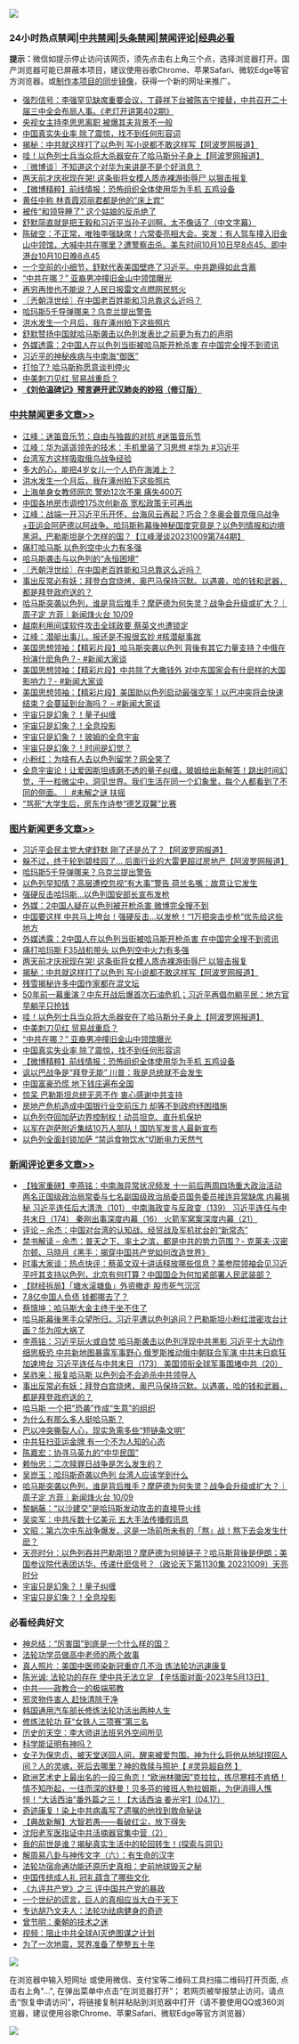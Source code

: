 ![](https://raw.githubusercontent.com/jsvpn/jsproxy/dev/64photo/fqnews-qr.jpg)

<div id="tt">
<h3>24小时热点禁闻|<a href="#%E4%B8%AD%E5%85%B1%E7%A6%81%E9%97%BB%E6%9B%B4%E5%A4%9A%E6%96%87%E7%AB%A0">中共禁闻</a>|<a href="#%E5%9B%BE%E7%89%87%E6%96%B0%E9%97%BB%E6%9B%B4%E5%A4%9A%E6%96%87%E7%AB%A0">头条禁闻</a>|<a href="#%E6%96%B0%E9%97%BB%E8%AF%84%E8%AE%BA%E6%9B%B4%E5%A4%9A%E6%96%87%E7%AB%A0">禁闻评论|<a href="#%E5%BF%85%E7%9C%8B%E7%BB%8F%E5%85%B8%E5%A5%BD%E6%96%87">经典必看</a></h3>
<div><b>提示：</b>微信如提示停止访问该网页，须先点击右上角三个点，选择浏览器打开。国产浏览器可能已屏蔽本项目，建议使用谷歌Chrome、苹果Safari、微软Edge等官方浏览器。或<a href="%E5%88%B6%E4%BD%9Cgit%E7%A6%81%E9%97%BB%E9%95%9C%E5%83%8F.md">制作本项目的同步镜像</a>，获得一个新的网址来推广。</div>
<ul>

<li><a href="/sohnews/20231010/1944884.md">强烈信号：李强罕见缺席重要会议，丁薛祥下台被陈吉宁接替，中共召开二十届三中全会布局人事。《老灯开讲第402期》</a></li>
<li><a href="/baitai/20231010/1944777.md">央视女主持李思思离职 被爆其夫背景不一般</a></li>
<li><a href="/topimagenews/20231010/1944853.md">中国真实失业率 除了震惊，找不到任何形容词</a></li>
<li><a href="/topimagenews/20231010/1945034.md">揭秘：中共就这样打了以色列 写小说都不敢这样写【阿波罗网报道】</a></li>
<li><a href="/topimagenews/20231010/1944953.md">哇！以色列士兵当众将大杀器安在了哈马斯分子身上【阿波罗网报道】</a></li>
<li><a href="/ssgc/20231010/1944769.md">〖微博谈〗不知道这个对华为来讲是不是个好消息？</a></li>
<li><a href="/topimagenews/20231010/1945074.md">两天前才庆祝现在哭! 这条街将女模人质赤裸游街辱尸 以狠击报复</a></li>
<li><a href="/topimagenews/20231010/1944852.md">【微博精粹】前线情报：恐怖组织全体使用华为手机 五鸡设备</a></li>
<li><a href="/yule/20231010/1945018.md">黄任中称 林青霞邓丽君都是他的“床上宾”</a></li>
<li><a href="/lifebaike/20231010/1944898.md">被传“和领导睡了” 这个姑娘的反杀绝了</a></li>
<li><a href="/sohnews/20231010/1944662.md">舒默简直就是把王毅和习近平当孙子训啊，太不像话了（中文字幕）</a></li>
<li><a href="/sohnews/20231010/1945066.md">陈破空：不正常，唯独李强缺席！六常委亮相大会。突发：有人驾车撞入旧金山中领馆，大喊中共在哪里？遭警察击杀。美东时间10月10日早8点45、即中港台10月10日晚8点45</a></li>
<li><a href="/sohnews/20231010/1945079.md">一个空前的小细节，舒默代表美国壁咚了习近平。中共跪得如此含蓄</a></li>
<li><a href="/topimagenews/20231010/1944894.md">“中共在哪？” 亚裔男冲撞旧金山中领馆曝光</a></li>
<li><a href="/baitai/20231010/1945042.md">再穷再惨也不能说？人民日报雷文点燃网民怒火</a></li>
<li><a href="/cbnews/20231010/1944893.md">〖兲朝浮世绘〗在中国老百姓能和习总靠这么近吗？</a></li>
<li><a href="/topimagenews/20231010/1945154.md">哈玛斯5千导弹哪来？乌克兰提出警告</a></li>
<li><a href="/cbnews/20231010/1944966.md">洪水发生一个月后，我在涿州拍下这些照片</a></li>
<li><a href="/headline/20231010/1944766.md">舒默赞扬中国就哈马斯袭击以色列发表比之前更为有力的声明</a></li>
<li><a href="/topimagenews/20231010/1945112.md">外媒透露：2中国人在以色列当街被哈马斯开枪杀害 在中国完全搜不到资讯</a></li>
<li><a href="/ssgc/20231010/1944934.md">习近平的神秘疾病与中南海“御医”</a></li>
<li><a href="/worldnews/20231010/1944982.md">打怕了? 哈马斯称愿意谈判停火</a></li>
<li><a href="/topimagenews/20231010/1944945.md">中美刺刀见红 贸易战重启？</a></li>
<li><b><a href="/comments/20200207/1272816.md" target="_blank">《刘伯温碑记》预言避开武汉肺炎的妙招（修订版）</a></b></li>
</ul>
</div>

<div class="catlist">
<h3><a href="/cbnews/" target="_blank">中共禁闻</a><span><a href="/cbnews/" target="_blank" rel="nofollow">更多文章>></a></span></h3>
<ul>
<li><a href="/cbnews/20231011/1945220.md" target="_blank">江峰：迷笛音乐节：自由与独裁的对抗 #迷笛音乐节</a></li>
<li><a href="/cbnews/20231011/1945219.md" target="_blank">江峰：华为遥遥领先的技术：手机里装了习思想 #华为 #习近平</a></li>
<li><a href="/cbnews/20231010/1945083.md" target="_blank">台湾军方这样吸取俄乌战争经验</a></li>
<li><a href="/cbnews/20231010/1944992.md" target="_blank">多大的心，能把4岁女儿一个人扔在海滩上？</a></li>
<li><a href="/cbnews/20231010/1944966.md" target="_blank">洪水发生一个月后，我在涿州拍下这些照片</a></li>
<li><a href="/cbnews/20231010/1944954.md" target="_blank">上海单身女教师网恋 警劝12次不果 痛失400万</a></li>
<li><a href="/cbnews/20231010/1944947.md" target="_blank">中国各地房市调控175次创新高 宽松政策无可再出</a></li>
<li><a href="/cbnews/20231010/1944944.md" target="_blank">江峰：战端一开习近平乐开怀，台海风云再起？巧合？冬奥会普京俄乌战争+亚运会阿萨德以阿战争。哈玛斯称幕後神秘国度究竟是？以色列情报和边境黑洞，巴勒斯坦是个怎样的国？【江峰漫谈20231009第744期】</a></li>
<li><a href="/cbnews/20231010/1944927.md" target="_blank">痛打哈马斯 以色列空中火力有多强</a></li>
<li><a href="/cbnews/20231010/1944907.md" target="_blank">哈马斯袭击与以色列的“永恒困境”</a></li>
<li><a href="/cbnews/20231010/1944893.md" target="_blank">〖兲朝浮世绘〗在中国老百姓能和习总靠这么近吗？</a></li>
<li><a href="/comments/20231010/1944857.md" target="_blank">事出反常必有妖：拜登白宫烧烤，奥巴马保持沉默。以遇袭，哈的钱和武器，都是拜登政府送的？</a></li>
<li><a href="/comments/20231010/1944797.md" target="_blank">哈马斯突袭以色列，谁是背后推手？摩萨德为何失灵？战争会升级或扩大？｜周子定 方菲｜新闻烽火台 10/09</a></li>
<li><a href="/cbnews/20231010/1944784.md" target="_blank">越南利用间谍软件攻击全球政要 蔡英文也遭锁定</a></li>
<li><a href="/cbnews/20231010/1944758.md" target="_blank">江峰：潜艇出事儿，报还是不报很玄妙 #核潜艇事故</a></li>
<li><a href="/cbnews/20231010/1944756.md" target="_blank">美国思想领袖：【精彩片段】哈马斯突袭以色列 背後有其它力量支持？中俄在扮演什麽角色？- #新闻大家谈</a></li>
<li><a href="/cbnews/20231010/1944746.md" target="_blank">美国思想领袖：【精彩片段】中共除了大撒钱外 对中东国家会有什麽样的大国影响力？- #新闻大家谈</a></li>
<li><a href="/cbnews/20231010/1944733.md" target="_blank">美国思想领袖：【精彩片段】美国助以色列启动最强空军！以巴冲突将会快速结束？会蔓延到台海吗？ &#8211; #新闻大家谈</a></li>
<li><a href="/comments/20231010/1944686.md" target="_blank">宇宙只是幻象？！量子纠缠</a></li>
<li><a href="/comments/20231010/1944685.md" target="_blank">宇宙只是幻象？！全息投影</a></li>
<li><a href="/comments/20231010/1944684.md" target="_blank">宇宙只是幻象？！玻姆的全息宇宙</a></li>
<li><a href="/comments/20231010/1944683.md" target="_blank">宇宙只是幻象？！时间是幻觉？</a></li>
<li><a href="/cbnews/20231009/1944634.md" target="_blank">小粉红：为啥有人去以色列留学？网全笑了</a></li>
<li><a href="/comments/20231009/1944571.md" target="_blank">全息宇宙论！让爱因斯坦琢磨不透的量子纠缠，玻姆给出新解答！跳出时间幻觉，于一粒微尘中，洞见世界。我们生活在同一个幻象里，每个人都看到了不同的侧面。｜ #未解之谜 扶摇</a></li>
<li><a href="/cbnews/20231009/1944548.md" target="_blank">“骂死”大学生后，房东作诗参“德艺双馨”比赛</a></li>

</ul>
</div>
<div class="catlist">
<h3><a href="/topimagenews/" target="_blank">图片新闻</a><span><a href="/topimagenews/" target="_blank" rel="nofollow">更多文章>></a></span></h3>
<ul>
<li><a href="/topimagenews/20231011/1945299.md" target="_blank">习近平会民主党大佬舒默 刚了还是怂了？【阿波罗网报道】</a></li>
<li><a href="/topimagenews/20231011/1945298.md" target="_blank">躲不过，终于轮到碧桂园了… 后面行业的大雷更超过房地产【阿波罗网报道】</a></li>
<li><a href="/topimagenews/20231010/1945154.md" target="_blank">哈玛斯5千导弹哪来？乌克兰提出警告</a></li>
<li><a href="/topimagenews/20231010/1945153.md" target="_blank">以色列早知情？高层遭控忽视“有大事”警告 荷兰名嘴：故意让它发生</a></li>
<li><a href="/topimagenews/20231010/1945152.md" target="_blank">强硬反击哈玛斯…以色列国安部长宣布发枪</a></li>
<li><a href="/topimagenews/20231010/1945151.md" target="_blank">外媒：2中国人疑在以色列被开枪杀害 微博完全搜不到</a></li>
<li><a href="/topimagenews/20231010/1945113.md" target="_blank">中国要这样 中共马上垮台！强硬反击…以发枪！“1万把突击步枪”优先给这些地方</a></li>
<li><a href="/topimagenews/20231010/1945112.md" target="_blank">外媒透露：2中国人在以色列当街被哈马斯开枪杀害 在中国完全搜不到资讯</a></li>
<li><a href="/topimagenews/20231010/1945082.md" target="_blank">痛打哈玛斯 F35战机带头 以色列空中火力有多强</a></li>
<li><a href="/topimagenews/20231010/1945074.md" target="_blank">两天前才庆祝现在哭! 这条街将女模人质赤裸游街辱尸 以狠击报复</a></li>
<li><a href="/topimagenews/20231010/1945034.md" target="_blank">揭秘：中共就这样打了以色列 写小说都不敢这样写【阿波罗网报道】</a></li>
<li><a href="/topimagenews/20231010/1945033.md" target="_blank">残雪揭秘许多中国作家都在混文坛</a></li>
<li><a href="/topimagenews/20231010/1945032.md" target="_blank">50年前一幕重演？中东开战后爆首次石油危机；习近平再倡勿躺平民：地方官早躺平只抢钱</a></li>
<li><a href="/topimagenews/20231010/1944953.md" target="_blank">哇！以色列士兵当众将大杀器安在了哈马斯分子身上【阿波罗网报道】</a></li>
<li><a href="/topimagenews/20231010/1944945.md" target="_blank">中美刺刀见红 贸易战重启？</a></li>
<li><a href="/topimagenews/20231010/1944894.md" target="_blank">“中共在哪？” 亚裔男冲撞旧金山中领馆曝光</a></li>
<li><a href="/topimagenews/20231010/1944853.md" target="_blank">中国真实失业率 除了震惊，找不到任何形容词</a></li>
<li><a href="/topimagenews/20231010/1944852.md" target="_blank">【微博精粹】前线情报：恐怖组织全体使用华为手机 五鸡设备</a></li>
<li><a href="/topimagenews/20231010/1944829.md" target="_blank">讽以巴战争是“拜登无能” 川普：我是总统就不会发生</a></li>
<li><a href="/topimagenews/20231010/1944759.md" target="_blank">中国富豪恐慌 地下钱庄遍布全国</a></li>
<li><a href="/topimagenews/20231010/1944751.md" target="_blank">惊呆 巴勒斯坦总统无恶不作 衷心感谢中共支持</a></li>
<li><a href="/topimagenews/20231009/1944633.md" target="_blank">房地产危机造成中国银行业空前压力 却等不到政府纾困措施</a></li>
<li><a href="/topimagenews/20231009/1944632.md" target="_blank">以色列夺回加萨边界控制权！动员坦克、直升机保护</a></li>
<li><a href="/topimagenews/20231009/1944606.md" target="_blank">以军在迦萨附近集结10万人部队！国防军发言人最新宣布</a></li>
<li><a href="/topimagenews/20231009/1944605.md" target="_blank">以色列全面封锁加萨 “禁运食物饮水”切断电力天然气</a></li>

</ul>
</div>
<div class="catlist">
<h3><a href="/comments/" target="_blank">新闻评论</a><span><a href="/comments/" target="_blank" rel="nofollow">更多文章>></a></span></h3>
<ul>
<li><a href="/comments/20231011/1945278.md" target="_blank">【独家重磅】李燕铭：中南海异常状况频发 十一前后两周四场重大政治活动 两名正国级政治局常委与七名副国级政治局委员国务委员接连异常缺席 内幕揭秘 习近平连任后大清洗（101） 中南海政变与反政变（139） 习近平连任与中共末日（174） 秦刚出事深度内幕（16） 火箭军窝案深度内幕（21）</a></li>
<li><a href="/comments/20231011/1945224.md" target="_blank">评论 &#8211; 余杰：中国对台湾的认知战、经贸战及军机扰台的“新常态”</a></li>
<li><a href="/comments/20231011/1945222.md" target="_blank">禁书解读 &#8211; 余杰：普天之下、率土之滨，都是中共的势力范围？- 克莱夫·汉密尔顿、马晓月《黑手：揭穿中国共产党如何改造世界》</a></li>
<li><a href="/comments/20231010/1945191.md" target="_blank">时事大家谈：热点快评：蔡英文双十讲话释放哪些信息？美参院领袖会见习近平吁其支持以色列，北京有何打算？中国国企为何加紧部署人民武装部？</a></li>
<li><a href="/comments/20231010/1945115.md" target="_blank">【财经拆局】「塘水滚塘鱼」外资撤走 股市死气沉沉</a></li>
<li><a href="/comments/20231010/1944928.md" target="_blank">7.8亿中国人负债 钱都哪去了？</a></li>
<li><a href="/comments/20231010/1944911.md" target="_blank">蔡慎坤：哈马斯大金主终于坐不住了</a></li>
<li><a href="/comments/20231010/1944906.md" target="_blank">哈马斯幕後黑手众望所归，习近平遭以色列追问？巴勒斯坦小粉红泄密攻台计画？华为闯大祸了</a></li>
<li><a href="/comments/20231010/1944885.md" target="_blank">李燕铭：习近平玩火或自焚 哈马斯袭击以色列浮现中共黑影 习近平十大动作细思极恐 中共新地图暴露军事野心 俄罗斯推动俄中朝联合军演 中共末日疯狂加速垮台 习近平连任与中共末日（173） 美国领衔全球军事围堵中共（20）</a></li>
<li><a href="/comments/20231010/1944867.md" target="_blank">吴祚来：报复哈马斯 以色列会不会追杀中共领导人</a></li>
<li><a href="/comments/20231010/1944857.md" target="_blank">事出反常必有妖：拜登白宫烧烤，奥巴马保持沉默。以遇袭，哈的钱和武器，都是拜登政府送的？</a></li>
<li><a href="/comments/20231010/1944856.md" target="_blank">哈马斯 一个把“恐袭”作成“生意”的组织</a></li>
<li><a href="/comments/20231010/1944855.md" target="_blank">为什么有那么多人挺哈马斯？</a></li>
<li><a href="/comments/20231010/1944854.md" target="_blank">巴以冲突撕裂人心，现实急需多些“短链条文明”</a></li>
<li><a href="/comments/20231010/1944815.md" target="_blank">中共狂扫亚运金牌 有一个不为人知的心态</a></li>
<li><a href="/comments/20231010/1944814.md" target="_blank">陈嘉宏：协寻马英九的“中华民国”</a></li>
<li><a href="/comments/20231010/1944813.md" target="_blank">赖怡忠：二次赎罪日战争是怎么发生的？</a></li>
<li><a href="/comments/20231010/1944812.md" target="_blank">吴崑玉：哈玛斯奇袭以色列 台湾人应该学到什么</a></li>
<li><a href="/comments/20231010/1944797.md" target="_blank">哈马斯突袭以色列，谁是背后推手？摩萨德为何失灵？战争会升级或扩大？｜周子定 方菲｜新闻烽火台 10/09</a></li>
<li><a href="/comments/20231010/1944791.md" target="_blank">黎蜗藤：“以沙建交”是哈玛斯发动攻击的直接导火线</a></li>
<li><a href="/comments/20231010/1944790.md" target="_blank">吴奕军：中共斥数十亿美元 五大手法传播假讯息</a></li>
<li><a href="/comments/20231010/1944772.md" target="_blank">文昭：第六次中东战争爆发，这是一场前所未有的「熬」战！熬下去会发生什麽？</a></li>
<li><a href="/comments/20231010/1944771.md" target="_blank">天亮时分：以色列吞并巴勒斯坦？摩萨德为何掉链子？哈马斯背後是伊朗；美国参议院代表团访华，传递什麽信号？（政论天下第1130集 20231009）天亮时分</a></li>
<li><a href="/comments/20231010/1944686.md" target="_blank">宇宙只是幻象？！量子纠缠</a></li>
<li><a href="/comments/20231010/1944685.md" target="_blank">宇宙只是幻象？！全息投影</a></li>

</ul>
</div>

<div class="catlist">
<h3>必看经典好文</h3>
<ul>
<li><a href="/comments/20211016/1639471.md" target="_blank">神总结：“厉害国”到底是一个什么样的国？</a></li>
<li><a href="/comments/20200629/1352533.md" target="_blank">法轮功学员做高中老师的两个故事</a></li>
<li><a href="/comments/20210215/1487728.md" target="_blank">真人照片：美国中医师染新冠重症几不治 炼法轮功迅速康复</a></li>
<li><a href="/comments/20230513/1884082.md" target="_blank">陈光诚: 法轮功的存在 使中共无法立足 【辛恬面对面-2023年5月13日】</a></li>
<li><a href="/comments/20220331/1712636.md" target="_blank">中共——政教合一的极端邪教</a></li>
<li><a href="/cbnews/20220508/1730049.md" target="_blank">邪灵物件害人 赶快清除干净</a></li>
<li><a href="/cbnews/20220922/1787482.md" target="_blank">韩国通用汽车部长修炼法轮功活出两种人生</a></li>
<li><a href="/comments/20210720/1514058.md" target="_blank">修炼法轮功 获“女铁人三项赛”第三名</a></li>
<li><a href="/tculture/20121025/73064.md" target="_blank">历史的天空：李大师讲法班另外空间所见</a></li>
<li><a href="/comments/20220112/1678403.md" target="_blank">科学能证明有神吗？</a></li>
<li><a href="/comments/20211012/1636544.md" target="_blank">女子为保忠贞，被天堂送回人间，醒来被爱包围。神为什么将他从地狱捞回人间？人的灵魂，死后去哪里？神的救赎与照护【 #灵异超自然 】</a></li>
<li><a href="/bannedvideo/20210418/1528557.md" target="_blank">欧洲艺术史上最出名的一段三角恋！“欧洲林徽因”克拉拉，拣尽寒枝不肯栖！情不知所起，一往而深的舒曼！贝多芬的接班人勃拉姆斯，为伊消得人憔悴！“大话西油”番外篇之三！【大话西油 姜光宇】(04.17）</a></li>
<li><a href="/topimagenews/20210131/1478453.md" target="_blank">奇迹康复！染上中共病毒写了遗嘱的他找到救命秘诀</a></li>
<li><a href="/comments/20201217/1449706.md" target="_blank">【典故新解】大智若愚——看破红尘，放下得失</a></li>
<li><a href="/comments/20221222/1826761.md" target="_blank">沈阳老军医指证中共活摘器官集中营（2）</a></li>
<li><a href="/comments/20200715/1359453.md" target="_blank">我的前世是谁？揭秘真实生活中的轮回转生！(探索与洞见)</a></li>
<li><a href="/tculture/20170925/832035.md" target="_blank">解周易八卦与神传文字（六）：有生命的汉字</a></li>
<li><a href="/tculture/20121025/73069.md" target="_blank">法轮功宿命通功能还原历史真相：史前地球毁灭之秘</a></li>
<li><a href="/bannedvideo/20211002/1631942.md" target="_blank">中国传统成人礼 冠礼蕴含了哪些文化</a></li>
<li><a href="/bookonline/20131116/201054.md" target="_blank">《九评共产党》之三 评中国共产党的暴政</a></li>
<li><a href="/comments/20200621/1348067.md" target="_blank">一个世纪的谎言，巨人的真相应当大白于天下</a></li>
<li><a href="/comments/20221226/1827998.md" target="_blank">专访胡乃文夫人：法轮功祛病健身的奇迹</a></li>
<li><a href="/comments/20230528/1889935.md" target="_blank">曾节明：秦朝的技术之迷</a></li>
<li><a href="/comments/20201221/1451945.md" target="_blank">视频：阻止中共全球AI灭绝图谋之计划</a></li>
<li><a href="/cbnews/20200309/948043.md" target="_blank">为了一次地震，冥界准备了整整五十年</a></li>

</ul>
</div>

![](https://raw.githubusercontent.com/jsvpn/jsproxy/dev/64photo/fqnews-qr.jpg)

在浏览器中输入短网址 或使用微信、支付宝等二维码工具扫描二维码打开页面, 点击右上角"...", 在弹出菜单中点击“在浏览器打开”； 若网页被举报禁止访问，请点击“恢复申请访问”，将链接复制并粘贴到浏览器中打开（请不要使用QQ或360浏览器，建议使用谷歌Chrome、苹果Safari、微软Edge等官方浏览器）

![](https://raw.githubusercontent.com/jsvpn/jsproxy/dev/64photo/wx.jpg)